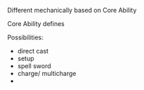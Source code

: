 Different mechanically based on Core Ability

Core Ability defines 

Possibilities:
- direct cast
- setup
- spell sword
- charge/ multicharge
- 